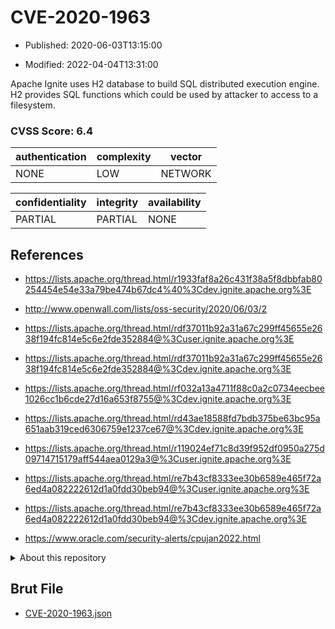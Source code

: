 # CVE-2020-1963

- Published: 2020-06-03T13:15:00

- Modified: 2022-04-04T13:31:00

Apache Ignite uses H2 database to build SQL distributed execution engine. H2 provides SQL functions which could be used by attacker to access to a filesystem.

### CVSS Score: **6.4**

| authentication | complexity | vector |
| --- | --- | --- |
| NONE | LOW | NETWORK |

| confidentiality | integrity | availability |
| --- | --- | --- |
| PARTIAL | PARTIAL | NONE |

## References

* https://lists.apache.org/thread.html/r1933faf8a26c431f38a5f8dbbfab80254454e54e33a79be474b67dc4%40%3Cdev.ignite.apache.org%3E

* http://www.openwall.com/lists/oss-security/2020/06/03/2

* https://lists.apache.org/thread.html/rdf37011b92a31a67c299ff45655e2638f194fc814e5c6e2fde352884@%3Cuser.ignite.apache.org%3E

* https://lists.apache.org/thread.html/rdf37011b92a31a67c299ff45655e2638f194fc814e5c6e2fde352884@%3Cdev.ignite.apache.org%3E

* https://lists.apache.org/thread.html/rf032a13a4711f88c0a2c0734eecbee1026cc1b6cde27d16a653f8755@%3Cdev.ignite.apache.org%3E

* https://lists.apache.org/thread.html/rd43ae18588fd7bdb375be63bc95a651aab319ced6306759e1237ce67@%3Cdev.ignite.apache.org%3E

* https://lists.apache.org/thread.html/r119024ef71c8d39f952df0950a275d09714715179aff544aea0129a3@%3Cuser.ignite.apache.org%3E

* https://lists.apache.org/thread.html/re7b43cf8333ee30b6589e465f72a6ed4a082222612d1a0fdd30beb94@%3Cuser.ignite.apache.org%3E

* https://lists.apache.org/thread.html/re7b43cf8333ee30b6589e465f72a6ed4a082222612d1a0fdd30beb94@%3Cdev.ignite.apache.org%3E

* https://www.oracle.com/security-alerts/cpujan2022.html

<details>
<summary>About this repository</summary> 

  This repository is part of the project [Live Hack CVE](https://github.com/Live-Hack-CVE). Main website can be found [www.live-hack.org](https://www.live-hack.org) 
  
  Made by [Sn0wAlice](https://github.com/Sn0wAlice) for the people that care about security and need to have a feed of the latest CVEs. Hope you enjoy it, don't forget to star the repo and follow me on [Twitter](https://twitter.com/Sn0wAlice) and [Github](https://github.com/Sn0wAlice). And that is my [personnal website](https://www.alice-snow.me/)

  - [Home Page](https://github.com/Live-Hack-CVE)
  - [Framework](https://github.com/Live-Hack-CVE/cve-framework)
  - [CVE database](https://github.com/Live-Hack-CVE/full_database)
  - [Changelog](https://github.com/Live-Hack-CVE/Changelog)
</details>

## Brut File

* [CVE-2020-1963.json](https://raw.githubusercontent.com/Live-Hack-CVE/full_database/main/cves/2020/CVE-2020-1963.json)

